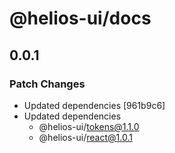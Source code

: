 # @helios-ui/docs

## 0.0.1

### Patch Changes

- Updated dependencies [961b9c6]
- Updated dependencies
  - @helios-ui/tokens@1.1.0
  - @helios-ui/react@1.0.1
